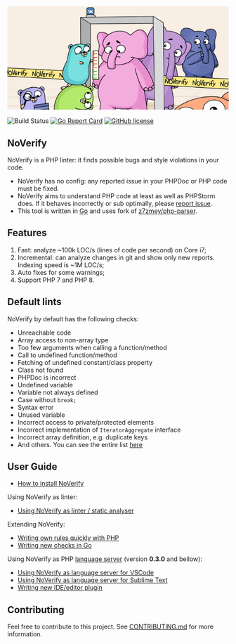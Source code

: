 ![](docs/noverify_small.png)

![Build Status](https://github.com/VKCOM/noverify/workflows/Go/badge.svg) [![Go Report Card](https://goreportcard.com/badge/github.com/VKCOM/noverify)](https://goreportcard.com/report/github.com/vkcom/noverify) [![GitHub license](https://img.shields.io/badge/license-MIT-blue.svg)](/LICENSE)

## NoVerify

NoVerify is a PHP linter: it finds possible bugs and style violations in your code.

- NoVerify has no config: any reported issue in your PHPDoc or PHP code must be fixed.
- NoVerify aims to understand PHP code at least as well as PHPStorm does. If it behaves incorrectly or sub optimally, please [report issue](https://github.com/VKCOM/noverify/issues/new).
- This tool is written in [Go](https://golang.org/) and uses fork of [z7zmey/php-parser](https://github.com/VKCOM/php-parser).

## Features

1. Fast: analyze ~100k LOC/s (lines of code per second) on Core i7;
2. Incremental: can analyze changes in git and show only new reports. Indexing speed is ~1M LOC/s;
3. Auto fixes for some warnings;
4. Support PHP 7 and PHP 8.

## Default lints

NoVerify by default has the following checks:

- Unreachable code
- Array access to non-array type 
- Too few arguments when calling a function/method
- Call to undefined function/method
- Fetching of undefined constant/class property
- Class not found
- PHPDoc is incorrect
- Undefined variable
- Variable not always defined
- Case without `break;`
- Syntax error
- Unused variable
- Incorrect access to private/protected elements
- Incorrect implementation of `IteratorAggregate` interface
- Incorrect array definition, e.g. duplicate keys
- And others. You can see the entire list [here](/docs/checkers_doc.md)

## User Guide

- [How to install NoVerify](docs/install.md)

Using NoVerify as linter:
- [Using NoVerify as linter / static analyser](docs/getting_started.md)

Extending NoVerify:
- [Writing own rules quickly with PHP](docs/dynamic_rules.md)
- [Writing new checks in Go](docs/writing-checks-in-go.md)

Using NoVerify as PHP [language server](https://langserver.org) (version **0.3.0** and bellow):
- [Using NoVerify as language server for VSCode](docs/vscode-plugin.md)
- [Using NoVerify as language server for Sublime Text](docs/sublime-plugin.md)
- [Writing new IDE/editor plugin](docs/writing-new-ide-plugin.md)

## Contributing

Feel free to contribute to this project. See [CONTRIBUTING.md](https://github.com/VKCOM/noverify/blob/master/CONTRIBUTING.md) for more information.